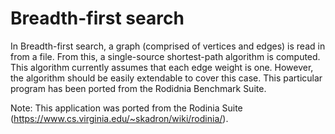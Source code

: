 Breadth-first search
====================

In Breadth-first search, a graph (comprised of vertices and edges) is read in
from a file.  From this, a single-source shortest-path algorithm is computed.
This algorithm currently assumes that each edge weight is one.  However, the
algorithm should be easily extendable to cover this case.  This particular
program has been ported from the Rodidnia Benchmark Suite. 

Note: This application was ported from the Rodinia Suite
      (https://www.cs.virginia.edu/~skadron/wiki/rodinia/).
